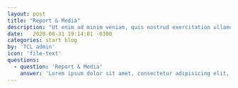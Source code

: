```yaml
---
layout: post
title: "Report & Media"
description: "Ut enim ad minim veniam, quis nostrud exercitation ullamco laboris nisi ut aliquip ex ea commodo consequat."
date:   2020-08-31 19:14:01 -0300
categories: start blog
by: 'TCL admin'
icon: 'file-text'
questions:
  - question: 'Report & Media'
    answer: 'Lorem ipsum dolor sit amet, consectetur adipisicing elit, sed do eiusmod tempor incididunt ut labore et dolore magna aliqua. Ut enim ad minim veniam, quis nostrud exercitation ullamco laboris nisi ut aliquip ex ea commodo consequat. Duis aute irure dolor in reprehenderit in voluptate velit esse cillum dolore eu fugiat nulla pariatur. Excepteur sint occaecat cupidatat non proident, sunt in culpa qui officia deserunt mollit anim id est laborum.'
---
```

